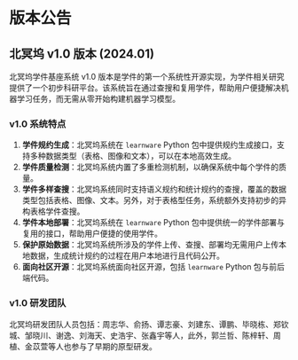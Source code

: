 # 版本公告

## 北冥坞 v1.0 版本 (2024.01)

北冥坞学件基座系统 v1.0 版本是学件的第一个系统性开源实现，为学件相关研究提供了一个初步科研平台。该系统旨在通过查搜和复用学件，帮助用户便捷解决机器学习任务，而无需从零开始构建机器学习模型。

### v1.0 系统特点

1. **学件规约生成**：北冥坞系统在 `learnware` Python 包中提供规约生成接口，支持多种数据类型（表格、图像和文本），可以在本地高效生成。
2. **学件质量检测**：北冥坞系统内置了多重检测机制，以确保系统中每个学件的质量。
3. **学件多样查搜**：北冥坞系统同时支持语义规约和统计规约的查搜，覆盖的数据类型包括表格、图像、文本。另外，对于表格型任务，系统额外支持初步的异构表格学件查搜。
4. **学件本地部署**：北冥坞系统在 `learnware` Python 包中提供统一的学件部署与复用的接口，帮助用户便捷的使用学件。
5. **保护原始数据**：北冥坞系统所涉及的学件上传、查搜、部署均无需用户上传本地数据，生成统计规约的过程在用户本地进行且代码公开。
6. **面向社区开源**：北冥坞系统面向社区开源，包括 `learnware` Python 包与前后端代码。

### v1.0 研发团队

北冥坞研发团队人员包括：<a href="http://cs.nju.edu.cn/zhouzh" style="text-decoration: none; color: inherit;" target="_blank">周志华</a>、<a href="http://www.lamda.nju.edu.cn/yuy" style="text-decoration: none; color: inherit;" target="_blank">俞扬</a>、<a href="http://www.lamda.nju.edu.cn/tanzh/" style="text-decoration: none; color: inherit;" target="_blank">谭志豪</a>、<a href="http://www.lamda.nju.edu.cn/liujd/" style="text-decoration: none; color: inherit;" target="_blank">刘建东</a>、<a href="http://www.lamda.nju.edu.cn/tanp/" style="text-decoration: none; color: inherit;" target="_blank">谭鹏</a>、<a href="http://www.lamda.nju.edu.cn/bixd/" style="text-decoration: none; color: inherit;" target="_blank">毕晓栋</a>、<a href="http://www.lamda.nju.edu.cn/zhengqc/" style="text-decoration: none; color: inherit;" target="_blank">郑钦城</a>、邹晓川、<a href="http://www.lamda.nju.edu.cn/xiey/" style="text-decoration: none; color: inherit;" target="_blank">谢逸</a>、刘海天、史浩宇、张鑫宇等人，此外，<a href="https://www.lamda.nju.edu.cn/guolz/" style="text-decoration: none; color: inherit;" target="_blank">郭兰哲</a>、<a href="http://www.lamda.nju.edu.cn/chenzx/" style="text-decoration: none; color: inherit;" target="_blank">陈梓轩</a>、<a href="http://www.lamda.nju.edu.cn/zhouz/" style="text-decoration: none; color: inherit;" target="_blank">周植</a>、<a href="http://www.lamda.nju.edu.cn/jinyx/" style="text-decoration: none; color: inherit;" target="_blank">金苡萱</a>等人也参与了早期的原型研发。

<!-- 系统总负责：<a href="http://cs.nju.edu.cn/zhouzh" style="text-decoration: none; color: inherit;" target="_blank">周志华</a>、<a href="http://www.lamda.nju.edu.cn/yuy" style="text-decoration: none; color: inherit;" target="_blank">俞扬</a>
- 系统研发负责：<a href="http://www.lamda.nju.edu.cn/tanzh/" style="text-decoration: none; color: inherit;" target="_blank">谭志豪</a>
- 系统架构与开发：<a href="http://www.lamda.nju.edu.cn/liujd/" style="text-decoration: none; color: inherit;" target="_blank">刘建东</a>
- 引擎架构与开发：<a href="http://www.lamda.nju.edu.cn/bixd/" style="text-decoration: none; color: inherit;" target="_blank">毕晓栋</a>
- 引擎算法研发：<a href="http://www.lamda.nju.edu.cn/tanp/" style="text-decoration: none; color: inherit;" target="_blank">谭鹏</a>
- 前端设计与开发：<a href="http://www.lamda.nju.edu.cn/zhengqc/" style="text-decoration: none; color: inherit;" target="_blank">郑钦城</a>
- 后端架构与开发：邹晓川
- 算法开发与开源学件准备：<a href="http://www.lamda.nju.edu.cn/xiey/" style="text-decoration: none; color: inherit;" target="_blank">谢逸</a>、刘海天、史浩宇、张鑫宇 -->